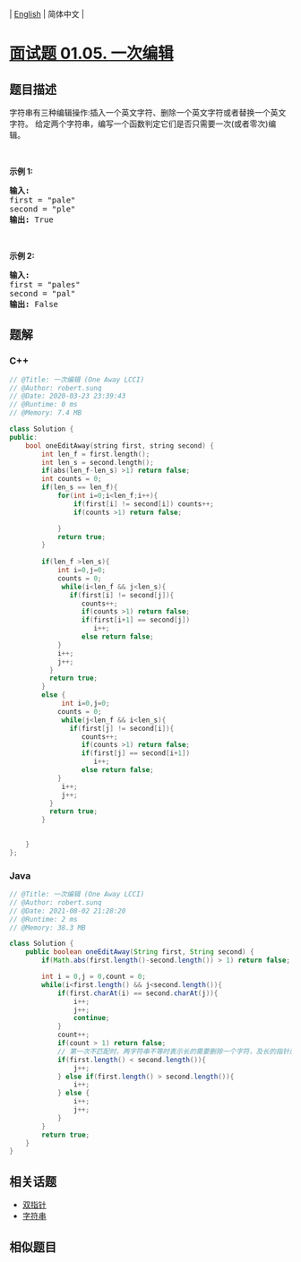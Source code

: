 
| [English](README_EN.md) | 简体中文 |

# [面试题 01.05. 一次编辑](https://leetcode.cn//problems/one-away-lcci/)

## 题目描述

<p>字符串有三种编辑操作:插入一个英文字符、删除一个英文字符或者替换一个英文字符。 给定两个字符串，编写一个函数判定它们是否只需要一次(或者零次)编辑。</p>

<p>&nbsp;</p>

<p><strong>示例&nbsp;1:</strong></p>

<pre>
<strong>输入:</strong> 
first = "pale"
second = "ple"
<strong>输出:</strong> True</pre>

<p>&nbsp;</p>

<p><strong>示例&nbsp;2:</strong></p>

<pre>
<strong>输入:</strong> 
first = "pales"
second = "pal"
<strong>输出:</strong> False
</pre>


## 题解


### C++

```C++
// @Title: 一次编辑 (One Away LCCI)
// @Author: robert.sunq
// @Date: 2020-03-23 23:39:43
// @Runtime: 0 ms
// @Memory: 7.4 MB

class Solution {
public:
    bool oneEditAway(string first, string second) { 
        int len_f = first.length();
        int len_s = second.length();
        if(abs(len_f-len_s) >1) return false;
        int counts = 0;
        if(len_s == len_f){
            for(int i=0;i<len_f;i++){
                if(first[i] != second[i]) counts++;
                if(counts >1) return false;

            }
            return true;
        }
        
        if(len_f >len_s){
            int i=0,j=0;
            counts = 0;
             while(i<len_f && j<len_s){
               if(first[i] != second[j]){
                  counts++;
                  if(counts >1) return false;
                  if(first[i+1] == second[j])
                     i++;
                  else return false; 
            }
            i++;
            j++;
          }  
          return true; 
        }
        else {
             int i=0,j=0;
            counts = 0;
             while(j<len_f && i<len_s){
               if(first[j] != second[i]){
                  counts++;
                  if(counts >1) return false;
                  if(first[j] == second[i+1])
                     i++;
                  else return false; 
            }
             i++;
             j++;
          }
          return true;   
        }
       

    }
};
```



### Java

```Java
// @Title: 一次编辑 (One Away LCCI)
// @Author: robert.sunq
// @Date: 2021-08-02 21:28:20
// @Runtime: 2 ms
// @Memory: 38.3 MB

class Solution {
    public boolean oneEditAway(String first, String second) {
        if(Math.abs(first.length()-second.length()) > 1) return false;

        int i = 0,j = 0,count = 0;
        while(i<first.length() && j<second.length()){
            if(first.charAt(i) == second.charAt(j)){
                i++;
                j++;
                continue;
            }
            count++;
            if(count > 1) return false;
            // 第一次不匹配时，两字符串不等时表示长的需要删除一个字符，及长的指针后移一位。
            if(first.length() < second.length()){
                j++;
            } else if(first.length() > second.length()){
                i++;
            } else {
                i++;
                j++;
            }
        }
        return true;
    }
}
```



## 相关话题

- [双指针](https://leetcode.cn//tag/two-pointers)
- [字符串](https://leetcode.cn//tag/string)

## 相似题目



